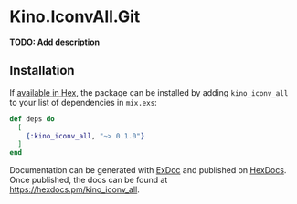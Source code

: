 # Kino.IconvAll.Git

**TODO: Add description**

## Installation

If [available in Hex](https://hex.pm/docs/publish), the package can be installed
by adding `kino_iconv_all` to your list of dependencies in `mix.exs`:

```elixir
def deps do
  [
    {:kino_iconv_all, "~> 0.1.0"}
  ]
end
```

Documentation can be generated with [ExDoc](https://github.com/elixir-lang/ex_doc)
and published on [HexDocs](https://hexdocs.pm). Once published, the docs can
be found at <https://hexdocs.pm/kino_iconv_all>.

